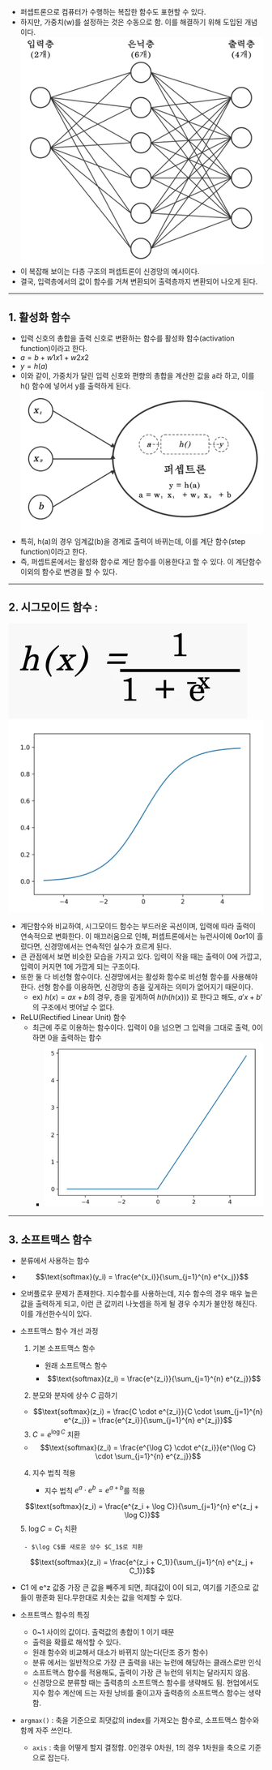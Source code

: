
- 퍼셉트론으로 컴퓨터가 수행하는 복잡한 함수도 표현할 수 있다.
- 하지만, 가중치(w)를 설정하는 것은 수동으로 함. 이를 해결하기 위해 도입된 개념이다.![신경망-20250330160737983.webp](images/%EC%8B%A0%EA%B2%BD%EB%A7%9D-20250330160737983.webp)
- 이 복잡해 보이는 다층 구조의  퍼셉트론이 신경망의 예시이다.
- 결국, 입력층에서의 값이 함수를 거쳐 변환되어 출력층까지 변환되어 나오게 된다. 
***
## 1. 활성화 함수
- 입력 신호의 총합을 출력 신호로 변환하는 함수를 활성화 함수(activation function)이라고 한다.
- $a = b+w1x1+w2x2$
- $y = h(a)$ 
- 이와 같이, 가중치가 달린 입력 신호와 편향의 총합을 계산한 값을 a라 하고, 이를 h() 함수에 넣어서 y를 출력하게 된다.![신경망-20250330161936154.webp](images/%EC%8B%A0%EA%B2%BD%EB%A7%9D-20250330161936154.webp)
- 특히, h(a)의 경우 임계값(b)을 경계로 출력이 바뀌는데, 이를 계단 함수(step function)이라고 한다.
- 즉, 퍼셉트론에서는 활성화 함수로 계단 함수를 이용한다고 할 수 있다.  이 계단함수 이외의 함수로 변경을 할 수 있다.
***
## 2. 시그모이드 함수 :
![신경망-20250330162402759.webp](images/%EC%8B%A0%EA%B2%BD%EB%A7%9D-20250330162402759.webp)
![신경망-20250330163908235.webp](images/%EC%8B%A0%EA%B2%BD%EB%A7%9D-20250330163908235.webp)
- 계단함수와 비교하여, 시그모이드 함수는 부드러운 곡선이며, 입력에 따라 출력이 연속적으로 변화한다. 이 매끄러움으로 인해, 퍼셉트론에서는 뉴런사이에 0or1이 흘렀다면, 신경망에서는 연속적인 실수가 흐르게 된다.
- 큰 관점에서 보면 비슷한 모습을 가지고 있다. 입력이 작을 때는 출력이 0에 가깝고, 입력이 커지면 1에 가깝게 되는 구조이다.
- 또한 둘 다 비선형 함수이다. 신경망에서는 활성화 함수로 비선형 함수를 사용해야 한다. 선형 함수를 이용하면, 신경망의 층을 깊게하는 의미가 없어지기 때문이다. 
	- ex) $h(x)=ax+b$의 경우, 층을 깊게하여 $h(h(h(x)))$ 로 한다고 해도, $a'x+b'$의  구조에서 벗어날 수 없다.
- ReLU(Rectified Linear Unit) 함수 
	- 최근에 주로 이용하는 함수이다. 입력이 0을 넘으면 그 입력을 그대로 출력, 0이하면 0을 출력하는 함수
		- ![신경망-20250330164653140.webp](images/%EC%8B%A0%EA%B2%BD%EB%A7%9D-20250330164653140.webp)
***
## 3. 소프트맥스 함수
- 분류에서 사용하는 함수 
- $$\text{softmax}(y_i) = \frac{e^{x_i}}{\sum_{j=1}^{n} e^{x_j}}$$
- 오버플로우 문제가 존재한다. 지수함수를 사용하는데, 지수 함수의 경우 매우 높은 값을 출력하게 되고, 이런 큰 값끼리 나눗셈을 하게 될 경우 수치가 불안정 해진다.  이를 개선한수식이 있다.
-  소프트맥스 함수 개선 과정

	 1. 기본 소프트맥스 함수
	
		- 원래 소프트맥스 함수
	    - $$\text{softmax}(z_i) = \frac{e^{z_i}}{\sum_{j=1}^{n} e^{z_j}}$$
	
	2. 분모와 분자에 상수 $C$ 곱하기
	- $$\text{softmax}(z_i) = \frac{C \cdot e^{z_i}}{C \cdot \sum_{j=1}^{n} e^{z_j}} = \frac{e^{z_i}}{\sum_{j=1}^{n} e^{z_j}}$$
	
	 3. $C = e^{\log C}$ 치환
	- $$\text{softmax}(z_i) = \frac{e^{\log C} \cdot e^{z_i}}{e^{\log C} \cdot \sum_{j=1}^{n} e^{z_j}}$$
	
	 4. 지수 법칙 적용
	
		- 지수 법칙 $e^a \cdot e^b = e^{a+b}$를 적용
	
	$$\text{softmax}(z_i) = \frac{e^{z_i + \log C}}{\sum_{j=1}^{n} e^{z_j + \log C}}$$
	 5. $\log C = C_1$ 치환
	
		- $\log C$를 새로운 상수 $C_1$로 치환
	
	$$\text{softmax}(z_i) = \frac{e^{z_i + C_1}}{\sum_{j=1}^{n} e^{z_j + C_1}}$$

- C1 에 e^z 값중 가장 큰 값을 빼주게 되면, 최대값이 0이 되고, 여기를 기준으로 값들이 평준화 된다.무한대로 치솟는 값을 억제할 수 있다.
- 소프트맥스 함수의 특징
	- 0~1 사이의 값이다. 출력값의 총합이 1 이기 때문
	- 출력을 확률로 해석할 수 있다. 
	- 원래 함수와 비교해서 대소가 바뀌지 않는다(단조 증가 함수)
	- 분류 에서는 일반적으로 가장 큰 출력을 내는 뉴런에 해당하는 클래스로만 인식
	- 소프트맥스 함수를 적용해도, 출력이 가장 큰 뉴런의 위치는 달라지지 않음.
	- 신경망으로 분류할 때는 출력층의 소프트맥스 함수를 생략해도 됨. 현업에서도 지수 함수 계산에 드는 자원 낭비를 줄이고자 출력층의 소프트맥스 함수는 생략함. 
 - `argmax()` : 축을 기준으로 최댓값의 index를 가져오는 함수로, 소프트맥스 함수와 함께 자주 쓰인다.
	 - `axis` : 축을 어떻게 할지 결정함. 0인경우 0차원, 1의 경우 1차원을 축으로 기준으로 잡는다.

 